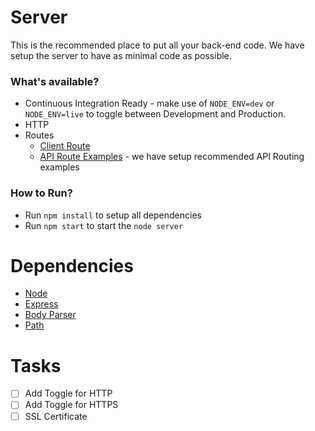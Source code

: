 # Server
This is the recommended place to put all your back-end code. We have setup the server to have as minimal code as possible. 

### What's available?
- Continuous Integration Ready - make use of `NODE_ENV=dev` or `NODE_ENV=live` to toggle between Development and Production.
- HTTP
- Routes
  - [Client Route](https://github.com/RedTint/node-web-project-template/blob/master/source/server/app.js#L16)
  - [API Route Examples](https://github.com/RedTint/node-web-project-template/tree/master/source/server/api/routes) - we have setup recommended API Routing examples

### How to Run?
- Run `npm install` to setup all dependencies
- Run `npm start` to start the `node server`

# Dependencies
- [Node](https://nodejs.org/en/docs/)
- [Express](https://www.npmjs.com/package/express)
- [Body Parser](https://www.npmjs.com/package/body-parser)
- [Path](https://nodejs.org/docs/latest/api/path.html)

# Tasks
- [ ] Add Toggle for HTTP
- [ ] Add Toggle for HTTPS
- [ ] SSL Certificate
